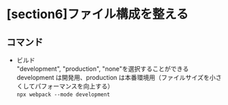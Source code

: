 # [section6]ファイル構成を整える

## コマンド
- ビルド  
   "development", "production", "none"を選択することができる  
   development は開発用、production は本番環境用（ファイルサイズを小さくしてパフォーマンスを向上する）      
  `npx webpack --mode development`

